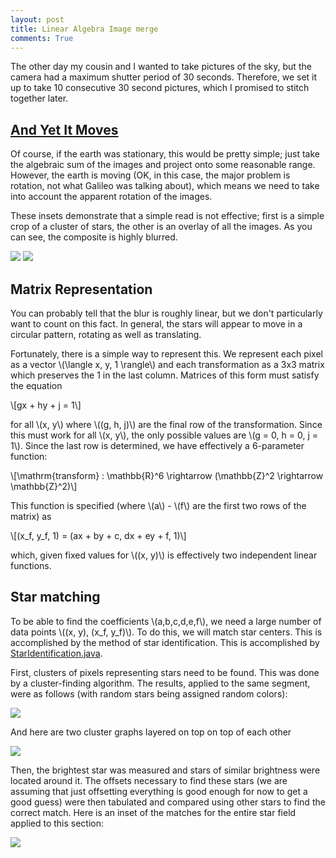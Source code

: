 ```yaml
---
layout: post
title: Linear Algebra Image merge
comments: True
---
```


The other day my cousin and I wanted to take pictures of the sky, but the camera had a maximum shutter period of 30 seconds. Therefore, we set it up to take 10 consecutive 30 second pictures, which I promised to stitch together later.

## [And Yet It Moves](https://en.wikipedia.org/wiki/And_yet_it_moves)

Of course, if the earth was stationary, this would be pretty simple; just take the algebraic sum of the images and project onto some reasonable range. However, the earth is moving (OK, in this case, the major problem is rotation, not what Galileo was talking about), which means we need to take into account the apparent rotation of the images.

These insets demonstrate that a simple read is not effective; first is a simple crop of a cluster of stars, the other is an overlay of all the images. As you can see, the composite is highly blurred.

<img src="resources/2016-01-07/gen/cluster-original.png">
<img src="resources/2016-01-07/gen/cluster-overlay.png">

## Matrix Representation

You can probably tell that the blur is roughly linear, but we don't particularly want to count on this fact. In general, the stars will appear to move in a circular pattern, rotating as well as translating.

Fortunately, there is a simple way to represent this. We represent each pixel as a vector \\(\langle x, y, 1 \rangle\\) and each transformation as a 3x3 matrix which preserves the 1 in the last column. Matrices of this form must satisfy the equation

\\[gx + hy + j = 1\\]

for all \\(x, y\\) where \\((g, h, j)\\) are the final row of the transformation. Since this must work for all \\(x, y\\), the only possible values are \\(g = 0, h = 0, j = 1\\). Since the last row is determined, we have effectively a 6-parameter function:

\\[\mathrm{transform} : \mathbb{R}^6 \rightarrow (\mathbb{Z}^2 \rightarrow \mathbb{Z}^2)\\]

This function is specified (where \\(a\\) - \\(f\\) are the first two rows of the matrix) as

\\[(x_f, y_f, 1) = (ax + by + c, dx + ey + f, 1)\\]

which, given fixed values for \\((x, y)\\) is effectively two independent linear functions.

## Star matching

To be able to find the coefficients \\(a,b,c,d,e,f\\), we need a large number of data points \\((x, y), (x_f, y_f)\\). To do this, we will match star centers. This is accomplished by the method of star identification. This is accomplished by [StarIdentification.java](/resources/2016-01-07/src/StarIdentification.java).

First, clusters of pixels representing stars need to be found. This was done by a cluster-finding algorithm. The results, applied to the same segment, were as follows (with random stars being assigned random colors):

<img src="/resources/2016-01-07/gen/clusters.png">

And here are two cluster graphs layered on top on top of each other

<img src="/resources/2016-01-07/gen/clusters-two.png">

Then, the brightest star was measured and stars of similar brightness were located around it. The offsets necessary to find these stars (we are assuming that just offsetting everything is good enough for now to get a good guess) were then tabulated and compared using other stars to find the correct match. Here is an inset of the matches for the entire star field applied to this section:

<img src="/resources/2016-01-07/gen/matchedStars.png">
